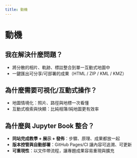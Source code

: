 ```yaml
---
title: 動機
---
```


# 動機

## 我在解決什麼問題？
- 將分散的相片、軌跡、標註整合到單一互動式地圖中  
- 一鍵匯出可分享/可部署的成果（HTML / ZIP / KML / KMZ）

## 為什麼需要可視化/互動式操作？
- 地圖情境化：照片、路徑與地標一次看懂  
- 互動式檢索與快顯：比純相簿/純地圖更有效率

## 為什麼與 Jupyter Book 整合？
- **同站完成教學 + 展示 + 發佈**：步驟、原理、成果都放一起  
- **版本控管與自動部署**：GitHub Pages/CI 讓內容可追溯、可更新  
- **可重現性**：以文件帶流程，讓專題成果容易重現與擴充